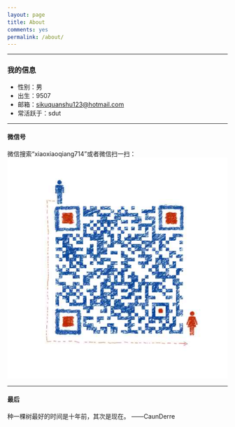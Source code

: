 ```yaml
---
layout: page
title: About
comments: yes
permalink: /about/
---
```


---
### 我的信息

- 性别：男
- 出生：9507
- 邮箱：sikuquanshu123@hotmail.com
- 常活跃于：sdut

---

#### 微信号

微信搜索“xiaoxiaoqiang714”或者微信扫一扫：
![](/images/weixin.png)

---

#### 最后

种一棵树最好的时间是十年前，其次是现在。 ——CaunDerre

